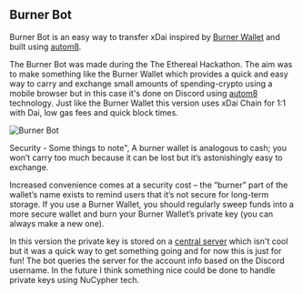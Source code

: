 ## Burner Bot

Burner Bot is an easy way to transfer xDai inspired by [Burner Wallet](https://github.com/austintgriffith/burner-wallet) and built using [autom8](https://gitlab.com/autom8.network/docs).

The Burner Bot was made during the The Ethereal Hackathon. The aim was to make something like the Burner Wallet which provides a quick and easy way to carry and exchange small amounts of spending-crypto using a mobile browser but in this case it's done on Discord using [autom8](https://gitlab.com/autom8.network/docs) technology. Just like the Burner Wallet this version uses xDai Chain for 1:1 with Dai, low gas fees and quick block times.

![Burner Bot](https://photos.app.goo.gl/6Q4Xmk4ZFQVami4Z7)

Security - Some things to note",
A burner wallet is analogous to cash; you won’t carry too much because it can be lost but it’s astonishingly easy to exchange.

Increased convenience comes at a security cost – the “burner” part of the wallet’s name exists to remind users that it’s not secure
for long-term storage. If you use a Burner Wallet, you should regularly sweep funds into a more secure wallet and burn your Burner Wallet’s private key (you can always make a new one).

In this version the private key is stored on a [central server](https://github.com/johngrantuk/burnerbotserver) which isn't cool but it was a quick way to get something going and for now this is just for fun! The bot queries the server for the account info based on the Discord username. In the future I think something nice could be done to handle private keys using NuCypher tech.

